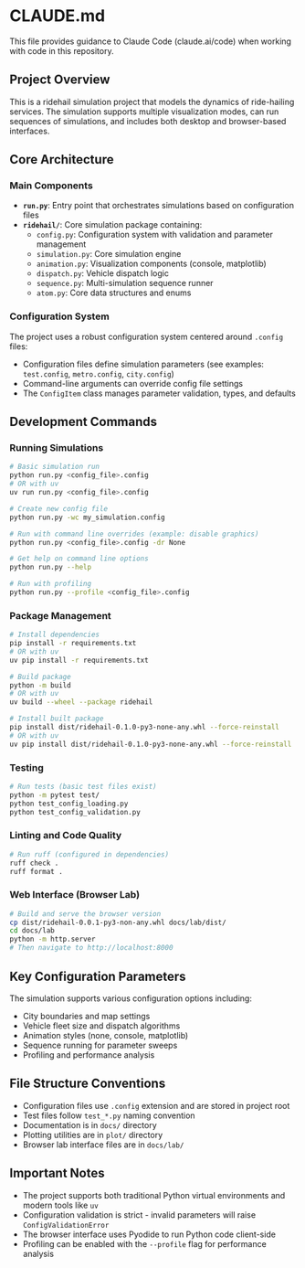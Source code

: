 # CLAUDE.md

This file provides guidance to Claude Code (claude.ai/code) when working with code in this repository.

## Project Overview

This is a ridehail simulation project that models the dynamics of ride-hailing services. The simulation supports multiple visualization modes, can run sequences of simulations, and includes both desktop and browser-based interfaces.

## Core Architecture

### Main Components

- **`run.py`**: Entry point that orchestrates simulations based on configuration files
- **`ridehail/`**: Core simulation package containing:
  - `config.py`: Configuration system with validation and parameter management
  - `simulation.py`: Core simulation engine
  - `animation.py`: Visualization components (console, matplotlib)
  - `dispatch.py`: Vehicle dispatch logic
  - `sequence.py`: Multi-simulation sequence runner
  - `atom.py`: Core data structures and enums

### Configuration System

The project uses a robust configuration system centered around `.config` files:
- Configuration files define simulation parameters (see examples: `test.config`, `metro.config`, `city.config`)
- Command-line arguments can override config file settings
- The `ConfigItem` class manages parameter validation, types, and defaults

## Development Commands

### Running Simulations

```bash
# Basic simulation run
python run.py <config_file>.config
# OR with uv
uv run run.py <config_file>.config

# Create new config file
python run.py -wc my_simulation.config

# Run with command line overrides (example: disable graphics)
python run.py <config_file>.config -dr None

# Get help on command line options
python run.py --help

# Run with profiling
python run.py --profile <config_file>.config
```

### Package Management

```bash
# Install dependencies
pip install -r requirements.txt
# OR with uv
uv pip install -r requirements.txt

# Build package
python -m build
# OR with uv
uv build --wheel --package ridehail

# Install built package
pip install dist/ridehail-0.1.0-py3-none-any.whl --force-reinstall
# OR with uv
uv pip install dist/ridehail-0.1.0-py3-none-any.whl --force-reinstall
```

### Testing

```bash
# Run tests (basic test files exist)
python -m pytest test/
python test_config_loading.py
python test_config_validation.py
```

### Linting and Code Quality

```bash
# Run ruff (configured in dependencies)
ruff check .
ruff format .
```

### Web Interface (Browser Lab)

```bash
# Build and serve the browser version
cp dist/ridehail-0.0.1-py3-non-any.whl docs/lab/dist/
cd docs/lab
python -m http.server
# Then navigate to http://localhost:8000
```

## Key Configuration Parameters

The simulation supports various configuration options including:
- City boundaries and map settings
- Vehicle fleet size and dispatch algorithms
- Animation styles (none, console, matplotlib)
- Sequence running for parameter sweeps
- Profiling and performance analysis

## File Structure Conventions

- Configuration files use `.config` extension and are stored in project root
- Test files follow `test_*.py` naming convention
- Documentation is in `docs/` directory
- Plotting utilities are in `plot/` directory
- Browser lab interface files are in `docs/lab/`

## Important Notes

- The project supports both traditional Python virtual environments and modern tools like `uv`
- Configuration validation is strict - invalid parameters will raise `ConfigValidationError`
- The browser interface uses Pyodide to run Python code client-side
- Profiling can be enabled with the `--profile` flag for performance analysis